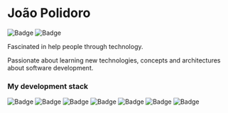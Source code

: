 # João Polidoro

![Badge](https://img.shields.io/static/v1?label=&logo=linkedin&message=João%20Polidoro&color=blue&url=https://www.linkedin.com/in/joao-polidoro-a34129191/)
![Badge](https://img.shields.io/static/v1?label=&message=jv@polidoro.dev&color=blue)

<p>Fascinated in help people through technology.</p>
<p>Passionate about learning new technologies, concepts and architectures about software development.</p>

### My development stack
![Badge](https://img.shields.io/static/v1?label=&logo=javascript&message=JavaScript&color=black)
![Badge](https://img.shields.io/static/v1?label=&logo=typescript&message=TypeScript&color=black)
![Badge](https://img.shields.io/static/v1?label=&logo=react&message=React&color=black)
![Badge](https://img.shields.io/static/v1?label=&logo=vue.js&message=Vue&color=black)
![Badge](https://img.shields.io/static/v1?label=&logo=node.js&message=Node&color=black)
![Badge](https://img.shields.io/static/v1?label=&logo=tailwind-css&message=TailwindCSS&color=black)
![Badge](https://img.shields.io/static/v1?label=&logo=go&message=Go&color=black)
